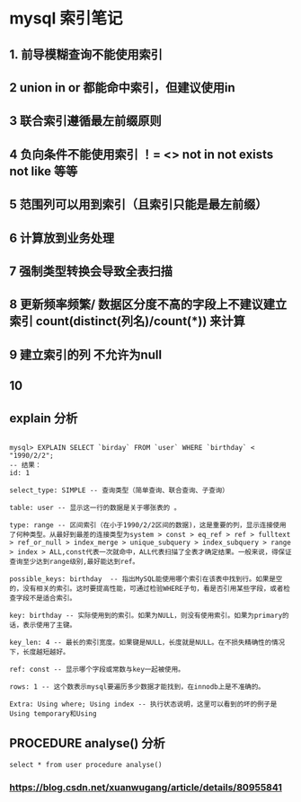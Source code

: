 #  mysql 索引笔记

## 1. 前导模糊查询不能使用索引

## 2 union in or 都能命中索引，但建议使用in

## 3 联合索引遵循最左前缀原则

## 4 负向条件不能使用索引  ！=  <> not in not exists not like 等等

## 5 范围列可以用到索引（且索引只能是最左前缀）

## 6 计算放到业务处理

## 7 强制类型转换会导致全表扫描

## 8 更新频率频繁/ 数据区分度不高的字段上不建议建立索引   count(distinct(列名)/count(*)) 来计算

## 9 建立索引的列 不允许为null

## 10 


## explain 分析

```aidl

mysql> EXPLAIN SELECT `birday` FROM `user` WHERE `birthday` < "1990/2/2"; 
-- 结果： 
id: 1 

select_type: SIMPLE -- 查询类型（简单查询、联合查询、子查询） 

table: user -- 显示这一行的数据是关于哪张表的 。

type: range -- 区间索引（在小于1990/2/2区间的数据)，这是重要的列，显示连接使用了何种类型。从最好到最差的连接类型为system > const > eq_ref > ref > fulltext > ref_or_null > index_merge > unique_subquery > index_subquery > range > index > ALL,const代表一次就命中，ALL代表扫描了全表才确定结果。一般来说，得保证查询至少达到range级别,最好能达到ref。 

possible_keys: birthday  -- 指出MySQL能使用哪个索引在该表中找到行。如果是空的，没有相关的索引。这时要提高性能，可通过检验WHERE子句，看是否引用某些字段，或者检查字段不是适合索引。  

key: birthday -- 实际使用到的索引。如果为NULL，则没有使用索引。如果为primary的话，表示使用了主键。 

key_len: 4 -- 最长的索引宽度。如果键是NULL，长度就是NULL。在不损失精确性的情况下，长度越短越好。

ref: const -- 显示哪个字段或常数与key一起被使用。  

rows: 1 -- 这个数表示mysql要遍历多少数据才能找到，在innodb上是不准确的。 

Extra: Using where; Using index -- 执行状态说明，这里可以看到的坏的例子是Using temporary和Using

```


## PROCEDURE analyse() 分析
``select * from user procedure analyse()``




### https://blog.csdn.net/xuanwugang/article/details/80955841